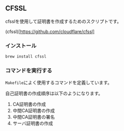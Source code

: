 ## CFSSL

cfsslを使用して証明書を作成するためのスクリプトです。

(cfssl)[https://github.com/cloudflare/cfssl]

### インストール

```bash
brew install cfssl
```

### コマンドを実行する

`Makefile`によく使用するコマンドを定義しています。

自己証明書の作成順序は以下のようになります。

1. CA証明書の作成
2. 中間CA証明書の作成
3. 中間CA証明書の署名
4. サーバ証明書の作成